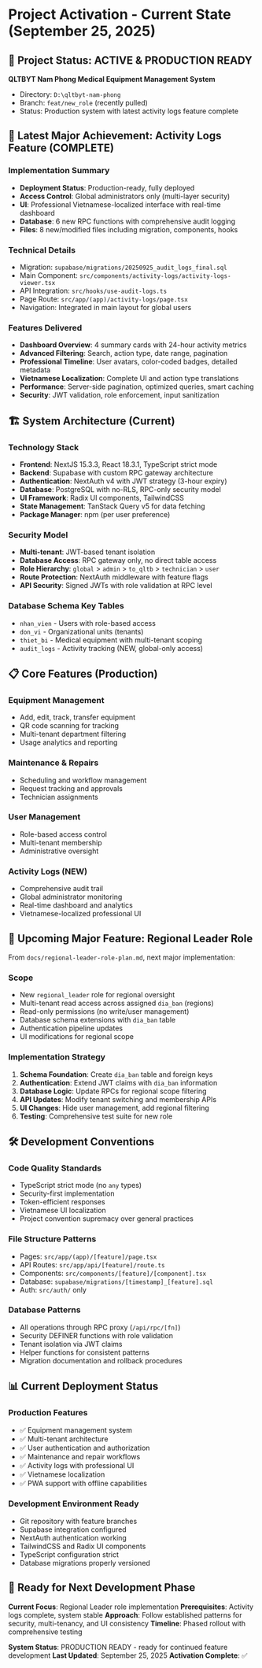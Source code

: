 # Project Activation - Current State (September 25, 2025)

## 🎯 Project Status: ACTIVE & PRODUCTION READY

**QLTBYT Nam Phong Medical Equipment Management System**
- Directory: `D:\qltbyt-nam-phong`
- Branch: `feat/new_role` (recently pulled)
- Status: Production system with latest activity logs feature complete

## 🚀 Latest Major Achievement: Activity Logs Feature (COMPLETE)

### Implementation Summary
- **Deployment Status**: Production-ready, fully deployed
- **Access Control**: Global administrators only (multi-layer security)
- **UI**: Professional Vietnamese-localized interface with real-time dashboard
- **Database**: 6 new RPC functions with comprehensive audit logging
- **Files**: 8 new/modified files including migration, components, hooks

### Technical Details
- Migration: `supabase/migrations/20250925_audit_logs_final.sql`
- Main Component: `src/components/activity-logs/activity-logs-viewer.tsx`
- API Integration: `src/hooks/use-audit-logs.ts`
- Page Route: `src/app/(app)/activity-logs/page.tsx`
- Navigation: Integrated in main layout for global users

### Features Delivered
- **Dashboard Overview**: 4 summary cards with 24-hour activity metrics
- **Advanced Filtering**: Search, action type, date range, pagination
- **Professional Timeline**: User avatars, color-coded badges, detailed metadata
- **Vietnamese Localization**: Complete UI and action type translations
- **Performance**: Server-side pagination, optimized queries, smart caching
- **Security**: JWT validation, role enforcement, input sanitization

## 🏗️ System Architecture (Current)

### Technology Stack
- **Frontend**: NextJS 15.3.3, React 18.3.1, TypeScript strict mode
- **Backend**: Supabase with custom RPC gateway architecture
- **Authentication**: NextAuth v4 with JWT strategy (3-hour expiry)
- **Database**: PostgreSQL with no-RLS, RPC-only security model
- **UI Framework**: Radix UI components, TailwindCSS
- **State Management**: TanStack Query v5 for data fetching
- **Package Manager**: npm (per user preference)

### Security Model
- **Multi-tenant**: JWT-based tenant isolation
- **Database Access**: RPC gateway only, no direct table access
- **Role Hierarchy**: `global` > `admin` > `to_qltb` > `technician` > `user`
- **Route Protection**: NextAuth middleware with feature flags
- **API Security**: Signed JWTs with role validation at RPC level

### Database Schema Key Tables
- `nhan_vien` - Users with role-based access
- `don_vi` - Organizational units (tenants)
- `thiet_bi` - Medical equipment with multi-tenant scoping
- `audit_logs` - Activity tracking (NEW, global-only access)

## 📋 Core Features (Production)

### Equipment Management
- Add, edit, track, transfer equipment
- QR code scanning for tracking
- Multi-tenant department filtering
- Usage analytics and reporting

### Maintenance & Repairs
- Scheduling and workflow management
- Request tracking and approvals
- Technician assignments

### User Management
- Role-based access control
- Multi-tenant membership
- Administrative oversight

### Activity Logs (NEW)
- Comprehensive audit trail
- Global administrator monitoring
- Real-time dashboard and analytics
- Vietnamese-localized professional UI

## 🔄 Upcoming Major Feature: Regional Leader Role

From `docs/regional-leader-role-plan.md`, next major implementation:

### Scope
- New `regional_leader` role for regional oversight
- Multi-tenant read access across assigned `dia_ban` (regions)
- Read-only permissions (no write/user management)
- Database schema extensions with `dia_ban` table
- Authentication pipeline updates
- UI modifications for regional scope

### Implementation Strategy
1. **Schema Foundation**: Create `dia_ban` table and foreign keys
2. **Authentication**: Extend JWT claims with `dia_ban` information
3. **Database Logic**: Update RPCs for regional scope filtering
4. **API Updates**: Modify tenant switching and membership APIs
5. **UI Changes**: Hide user management, add regional filtering
6. **Testing**: Comprehensive test suite for new role

## 🛠️ Development Conventions

### Code Quality Standards
- TypeScript strict mode (no `any` types)
- Security-first implementation
- Token-efficient responses
- Vietnamese UI localization
- Project convention supremacy over general practices

### File Structure Patterns
- Pages: `src/app/(app)/[feature]/page.tsx`
- API Routes: `src/app/api/[feature]/route.ts`
- Components: `src/components/[feature]/[component].tsx`
- Database: `supabase/migrations/[timestamp]_[feature].sql`
- Auth: `src/auth/` only

### Database Patterns
- All operations through RPC proxy (`/api/rpc/[fn]`)
- Security DEFINER functions with role validation
- Tenant isolation via JWT claims
- Helper functions for consistent patterns
- Migration documentation and rollback procedures

## 📊 Current Deployment Status

### Production Features
- ✅ Equipment management system
- ✅ Multi-tenant architecture
- ✅ User authentication and authorization
- ✅ Maintenance and repair workflows
- ✅ Activity logs with professional UI
- ✅ Vietnamese localization
- ✅ PWA support with offline capabilities

### Development Environment Ready
- Git repository with feature branches
- Supabase integration configured
- NextAuth authentication working
- TailwindCSS and Radix UI components
- TypeScript configuration strict
- Database migrations properly versioned

## 🎯 Ready for Next Development Phase

**Current Focus**: Regional Leader role implementation
**Prerequisites**: Activity logs complete, system stable
**Approach**: Follow established patterns for security, multi-tenancy, and UI consistency
**Timeline**: Phased rollout with comprehensive testing

**System Status**: PRODUCTION READY - ready for continued feature development
**Last Updated**: September 25, 2025
**Activation Complete**: ✅